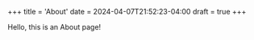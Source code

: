 +++
title = 'About'
date = 2024-04-07T21:52:23-04:00
draft = true
+++

Hello, this is an About page!
